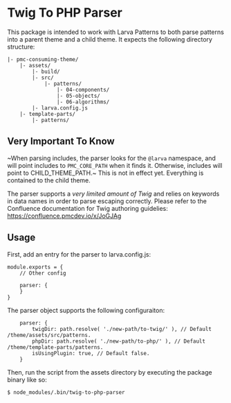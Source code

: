 # Twig To PHP Parser

This package is intended to work with Larva Patterns to both parse patterns into a parent theme and a child theme. It expects the following directory structure:

```
|- pmc-consuming-theme/
	|- assets/
		|- build/
		|- src/
			|- patterns/
				|- 04-components/
				|- 05-objects/
				|- 06-algorithms/
		|- larva.config.js
	|- template-parts/
		|- patterns/
```

## Very Important To Know

~When parsing includes, the parser looks for the `@larva` namespace, and will point includes to `PMC_CORE_PATH` when it finds it. Otherwise, includes will point to CHILD_THEME_PATH.~ This is not in effect yet. Everything is contained to the child theme.

The parser supports a *very limited amount of Twig* and relies on keywords in data names in order to parse escaping correctly. Please refer to the Confluence documentation for Twig authoring guidelies: https://confluence.pmcdev.io/x/JoGJAg

## Usage

First, add an entry for the parser to larva.config.js:
```language-js
module.exports = {
	// Other config

	parser: {
	}
}
```

The parser object supports the following configuraiton:
```language-js
	parser: {
		twigDir: path.resolve( './new-path/to-twig/' ), // Default /theme/assets/src/patterns.
		phpDir: path.resolve( './new-path/to-php/' ), // Default /theme/template-parts/patterns.
		isUsingPlugin: true, // Default false.
	}
```

Then, run the script from the assets directory by executing the package binary like so:
```
$ node_modules/.bin/twig-to-php-parser
```
